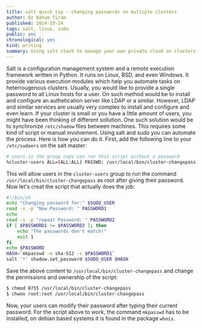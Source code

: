 ```yaml
---
title: salt quick tip - changing passwords on multiple clusters
author: Oz Nahum Tiram
published: 2014-10-24
tags: salt, linux, sudo
public: yes
chronological: yes
kind: writing
summary: Using salt stack to manage your own private cloud on clusters can ease your life. Here is how you can allow users to update their passwords on multipl Linux hosts.
---
```


Salt is a configuration management system and a remote execution framework written
in Python. It runs on Linux, BSD, and even Windows. It provide various execution
modules which help you automate tasks on heterrougenous clusters. 
Usually, you would like to provide a single password to all Linux hosts for a user. 
On such method would be to install and configure an authetication server like LDAP
or a similar. 
However, LDAP and similar services are usually very complex to install and configure
and even learn. If your cluster is small or you have a little amount of users, you 
might have been thinking of different sollution. One such solution would be to 
synchronize `/etc/shadow` files between machines. This requires some kind of script
or manual involvement. 
Using salt and sudo you can automate the process. Here is how you can do it. 
First, add the following line to your `/etc/sudoers` on the salt master:
    
```bash
# users in the group cops can run this script without a password
%cluster-users ALL=(ALL:ALL) PASSWD: /usr/local/bin/cluster-changepass
```  

This will allow users in the `cluster-users` group to run the command 
`/usr/local/bin/cluster-changepass` as root after giving their password. 
Now let's creat the script that actually does the job:
    
```bash 
#!/bin/sh
echo "Changing password for:" $SUDO_USER
read -s -p "New Password: " PASSWORD1
echo
read -s -p "repeat Password: " PASSWORD2
if [ $PASSWORD1 != $PASSWORD2 ]; then
    echo "The passwords don't match!"
    exit 1
fi
echo $PASSWORD
HASH=`mkpasswd -m sha-512 -s $PASSWORD1`
salt '*' shadow.set_password $SUDO_USER $HASH
``` 

Save the above content to `/usr/local/bin/cluster-changepass` and change the 
permissions and ownership of the script:

```bash
$ chmod 0755 /usr/local/bin/cluster-changepass
$ chwon root:root /usr/local/bin/cluster-changepass 
```

Now, your users can modify their password after typing their current password.
For the script above to work, the command `mkpasswd` has to be installed, on 
debian based systems it is found in the package `whois`.

